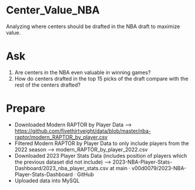 # Center_Value_NBA
Analyzing where centers should be drafted in the NBA draft to maximize value.

# Ask
1. Are centers in the NBA even valuable in winning games?
2. How do centers drafted in the top 15 picks of the draft compare with the rest of the centers drafted?

# Prepare
- Downloaded Modern RAPTOR by Player Data --> https://github.com/fivethirtyeight/data/blob/master/nba-raptor/modern_RAPTOR_by_player.csv
- Filtered Modern RAPTOR by Player Data to only include players from the 2022 season -->
modern_RAPTOR_by_player_2022.csv
- Downloaded 2023 Player Stats Data (includes position of players which the previous dataset did not include) --> 2023-NBA-Player-Stats-Dashboard/2023_nba_player_stats.csv at main · v00d0079/2023-NBA-Player-Stats-Dashboard · GitHub
- Uploaded data into MySQL
